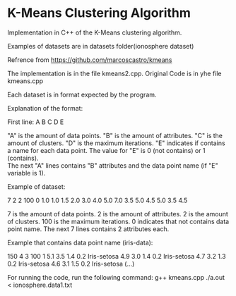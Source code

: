 # K-Means Clustering Algorithm
Implementation in C++ of the K-Means clustering algorithm.

Examples of datasets are in datasets folder(ionosphere dataset)

Refrence from https://github.com/marcoscastro/kmeans

The implementation is in the file kmeans2.cpp.
Original Code is in yhe file kmeans.cpp

Each dataset is in format expected by the program.

Explanation of the format:

First line: A B C D E

"A" is the amount of data points.
"B" is the amount of attributes.
"C" is the amount of clusters.
"D" is the maximum iterations.
"E" indicates if contains a name for each data point. The value for "E" is 0 (not contains) or 1 (contains).<br />
The next "A" lines contains "B" attributes and the data point name (if "E" variable is 1).<br />

Example of dataset:

7 2 2 100 0
1.0 1.0
1.5 2.0
3.0 4.0
5.0 7.0
3.5 5.0
4.5 5.0
3.5 4.5

7 is the amount of data points.
2 is the amount of attributes.
2 is the amount of clusters.
100 is the maximum iterations.
0 indicates that not contains data point name.
The next 7 lines contains 2 attributes each.

Example that contains data point name (iris-data):

150 4 3 100 1
5.1 3.5 1.4 0.2 Iris-setosa
4.9 3.0 1.4 0.2 Iris-setosa
4.7 3.2 1.3 0.2 Iris-setosa
4.6 3.1 1.5 0.2 Iris-setosa
(...)

For running the code, run the following command:
g++ kmeans.cpp
./a.out < ionosphere.data1.txt




